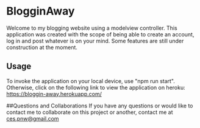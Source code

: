 # BlogginAway

Welcome to my blogging website using a modelview controller. This application was created with the scope of being able to create an account, 
log in and post whatever is on your mind. Some features are still under construction at the moment. 

## Usage
To invoke the application on your local device, use "npm run start".
Otherwise, click on the following link to view the application on heroku: https://bloggin-away.herokuapp.com/

##Questions and Collaborations
If you have any questions or would like to contact me to collaborate on this project or another, contact me at ces.pnw@gmail.com
